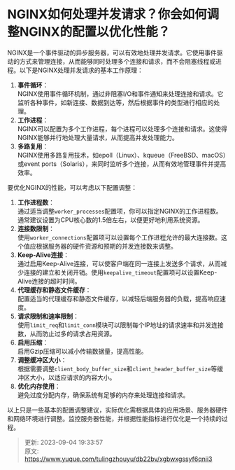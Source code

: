 # NGINX如何处理并发请求？你会如何调整NGINX的配置以优化性能？

NGINX是一个事件驱动的异步服务器，可以有效地处理并发请求。它使用事件驱动的方式来管理连接，从而能够同时处理多个连接和请求，而不会阻塞线程或进程。以下是NGINX处理并发请求的基本工作原理：



1.  **事件循环**：  
NGINX使用事件循环机制，通过非阻塞I/O和事件通知来处理连接和请求。它监听各种事件，如新连接、数据到达等，然后根据事件的类型进行相应的处理。 
2.  **工作进程**：  
NGINX可以配置为多个工作进程，每个进程可以处理多个连接和请求。这使得NGINX能够并行地处理大量请求，从而提高并发处理能力。 
3.  **多路复用**：  
NGINX使用多路复用技术，如epoll（Linux）、kqueue（FreeBSD、macOS）或event ports（Solaris），来同时监听多个连接，从而有效地管理事件并提高效率。 



要优化NGINX的性能，可以考虑以下配置调整：

1.  **工作进程数**：  
通过适当调整`worker_processes`配置项，你可以指定NGINX的工作进程数。通常建议设置为CPU核心数的1.5倍左右，以便更好地利用系统资源。 
2.  **连接数限制**：  
使用`worker_connections`配置项可以设置每个工作进程允许的最大连接数。这个值应根据服务器的硬件资源和预期的并发连接数来调整。 
3.  **Keep-Alive连接**：  
通过启用Keep-Alive连接，可以使客户端在同一连接上发送多个请求，从而减少连接的建立和关闭开销。使用`keepalive_timeout`配置项可以设置Keep-Alive连接的超时时间。 
4.  **代理缓存和静态文件缓存**：  
配置适当的代理缓存和静态文件缓存，以减轻后端服务器的负载，提高响应速度。 
5.  **请求限制和速率限制**：  
使用`limit_req`和`limit_conn`模块可以限制每个IP地址的请求速率和并发连接数，从而防止过多的请求占用资源。 
6.  **启用压缩**：  
启用Gzip压缩可以减小传输数据量，提高性能。 
7.  **调整缓冲区大小**：  
根据需要调整`client_body_buffer_size`和`client_header_buffer_size`等缓冲区大小，以适应请求的内容大小。 
8.  **优化内存使用**：  
避免过度分配内存，确保系统有足够的内存来处理连接和请求。 



以上只是一些基本的配置调整建议，实际优化需根据具体的应用场景、服务器硬件和网络环境进行调整。监控服务器性能，并根据性能指标进行优化是一个持续的过程。



> 更新: 2023-09-04 19:33:57  
> 原文: <https://www.yuque.com/tulingzhouyu/db22bv/xgbwxgssyf6qnii3>